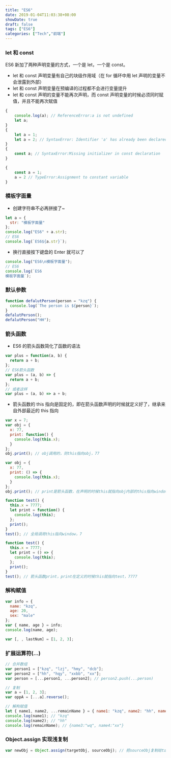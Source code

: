 ```yaml
---
title: "ES6"
date: 2019-01-04T11:03:38+08:00
showDate: true
draft: false
tags: ["ES6"]
categories: ["Tech","前端"]
---
```


### let 和 const

ES6 新加了两种声明变量的方式，一个是 let，一个是 const。

- let 和 const 声明变量有自己的块级作用域（在 for 循环中用 let 声明的变量不会泄露到外部）
- let 和 const 声明变量在预编译的过程都不会进行变量提升
- let 和 const 声明的变量不能再次声明，而 const 声明变量的时候必须同时赋值，并且不能再次赋值

```js
{
    console.log(a); // ReferenceError:a is not undefined
    let a;
}
{
    let a = 1;
    let a = 2; // SyntaxError: Identifier 'a' has already been declared
}
{
    const a; // SyntaxError:Missing initializer in const declaration
}

{
    const a = 1;
    a = 2 // TypeError:Assignment to constant variable
}
```

### 模板字面量

- 创建字符串不必再拼接了~

```js
let a = {
  str: "模板字面量"
};
console.log("ES6" + a.str);
// ES6
console.log(`ES6${a.str}`);
```

- 换行直接按下键盘的 Enter 就可以了

```js
console.log("ES6\n模板字面量");
// ES6
console.log(`ES6
模板字面量`);
```

### 默认参数

```js
function defalutPerson(person = "kzq") {
  console.log(`The person is ${person}`);
}
defalutPerson();
defalutPerson("HH");
```

### 箭头函数

- ES6 的箭头函数简化了函数的语法

```js
var plus = function(a, b) {
  return a + b;
};
// ES6箭头函数
var plus = (a, b) => {
  return a + b;
};
// 或者这样
var plus = (a, b) => a + b;
```

- 箭头函数的 this 指向是固定的，即在箭头函数声明的时候就定义好了，继承来自外部最近的 this 指向

```js
var x = 7;
var obj = {
  x: 77,
  print: function() {
    console.log(this.x);
  }
};
obj.print(); // obj调用的，则this指向obj，77

var obj = {
  x: 77,
  print: () => {
    console.log(this.x);
  }
};
obj.print(); // print是箭头函数，在声明的时候this就指向obj内部的this指向window，7

function test() {
  this.x = 7777;
  let print = function() {
    console.log(this);
  };
  print();
}
test(); // 全局调用this指向window，7

function test() {
  this.x = 7777;
  let print = () => {
    console.log(this);
  };
  print();
}
test(); // 箭头函数print，print在定义的时候this就指向test，7777
```

### 解构赋值

```js
var info = {
  name: "kzq",
  age: 20,
  sex: "male"
};
var { name, age } = info;
console.log(name, age);

var [, , lastNum] = [1, 2, 3];
```

### 扩展运算符(...)

```js
// 合并数组
var person1 = ["kzq", "lzj", "hmy", "dcb"];
var person2 = ["hh", "hqy", "xxbb", "xx"];
var person = [...person1, ...person2]; // person2.push(...person)

// 复制
var a = [1, 2, 3];
var oppA = [...a].reverse();

// 解构赋值
let { name1, name2, ...remainName } = { name1: "kzq", name2: "hh", name3: "wq", name4: "xx" };
console.log(name1); // "kzq"
console.log(name2); // "hh"
console.log(remainName); // {name3:"wq", name4:"xx"}
```

### Object.assign 实现浅复制

```js
var newObj = Object.assign(targetObj, sourceObj); // 把sourceObj复制给targetObj并返回targetObj
```
